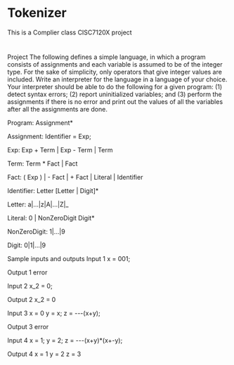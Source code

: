 # Tokenizer
This is a Complier class CISC7120X project 
#
Project
The following defines a simple language, in which a program consists of assignments and each variable is assumed to be of the integer type. For the sake of simplicity, only operators that give integer values are included. Write an interpreter for the language in a language of your choice. Your interpreter should be able to do the following for a given program: (1) detect syntax errors; (2) report uninitialized variables; and (3) perform the assignments if there is no error and print out the values of all the variables after all the assignments are done.

Program:
	Assignment*

Assignment:
	Identifier = Exp;

Exp: 
	Exp + Term | Exp - Term | Term

Term:
	Term * Fact  | Fact

Fact:
	( Exp ) | - Fact | + Fact | Literal | Identifier

Identifier:
     	Letter [Letter | Digit]*

Letter:
	a|...|z|A|...|Z|_

Literal:
	0 | NonZeroDigit Digit*
		
NonZeroDigit:
	1|...|9

Digit:
	0|1|...|9

Sample inputs and outputs
Input 1
x = 001;

Output 1
error

Input 2
x_2 = 0;

Output 2
x_2 = 0

Input 3
x = 0
y = x;
z = ---(x+y);

Output 3
error

Input 4
x = 1;
y = 2;
z = ---(x+y)*(x+-y);

Output 4
x = 1
y = 2
z = 3


